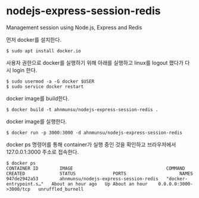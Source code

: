 # nodejs-express-session-redis
Management session using Node.js, Express and Redis

먼저 docker를 설치한다.  
```
$ sudo apt install docker.io
```
사용자 권한으로 docker를 실행하기 위해 아래를 실행하고 linux를 logout 했다가 다시 login 한다.  
```
$ sudo usermod -a -G docker $USER
$ sudo service docker restart
```

docker image를 build한다.
```
$ docker build -t ahnmunsu/nodejs-express-session-redis .
```

docker image를 실행한다.  
```
$ docker run -p 3000:3000 -d ahnmunsu/nodejs-express-session-redis
```

docker ps 명령어를 통해 container가 실행 중인 것을 확인하고 브라우저에서 127.0.0.1:3000 주소로 접속한다.  
```
$ docker ps
CONTAINER ID        IMAGE                                   COMMAND                  CREATED             STATUS              PORTS                    NAMES
947de2942a53        ahnmunsu/nodejs-express-session-redis   "docker-entrypoint.s…"   About an hour ago   Up About an hour    0.0.0.0:3000->3000/tcp   unruffled_burnell
```

